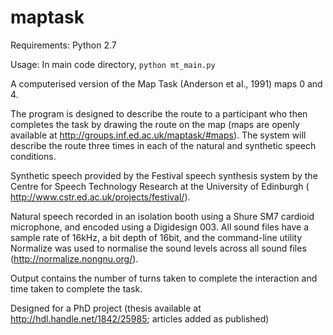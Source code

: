 # maptask

Requirements: Python 2.7

Usage: In main code directory, `python mt_main.py`

A computerised version of the Map Task (Anderson et al., 1991) maps 0 and 4.

The program is designed to describe the route to a participant who then completes the task by drawing the route on the map (maps are openly available at http://groups.inf.ed.ac.uk/maptask/#maps). The system will describe the route three times in each of the natural and synthetic speech conditions.

Synthetic speech provided by the Festival speech synthesis system by the Centre for Speech Technology Research at the University of Edinburgh ( http://www.cstr.ed.ac.uk/projects/festival/).

Natural speech  recorded in an isolation booth using a Shure SM7 cardioid microphone, and encoded using a Digidesign 003. All sound files have a sample rate of 16kHz, a bit depth of 16bit, and the command-line utility Normalize was used to normalise the sound levels across all sound files (http://normalize.nongnu.org/).

Output contains the number of turns taken to complete the interaction and time taken to complete the task.

Designed for a PhD project (thesis available at http://hdl.handle.net/1842/25985; articles added as published) 
